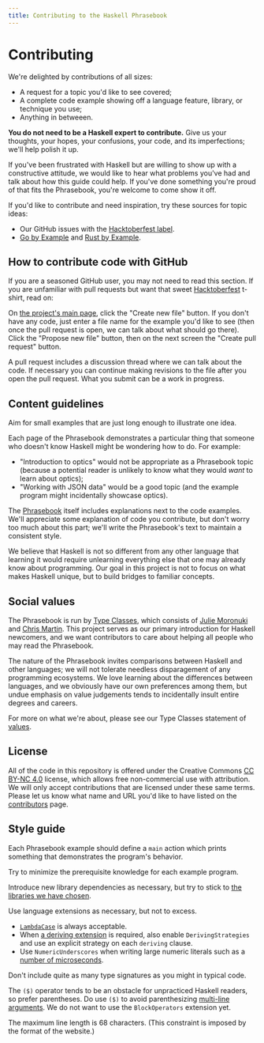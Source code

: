 ```yaml
---
title: Contributing to the Haskell Phrasebook
---
```


# Contributing

We're delighted by contributions of all sizes:

  - A request for a topic you'd like to see covered;
  - A complete code example showing off a language feature, library, or technique you use;
  - Anything in betweeen.

**You do not need to be a Haskell expert to contribute.** Give us your thoughts, your hopes, your confusions, your code, and its imperfections; we'll help polish it up.

If you've been frustrated with Haskell but are willing to show up with a constructive attitude, we would like to hear what problems you've had and talk about how this guide could help. If you've done something you're proud of that fits the Phrasebook, you're welcome to come show it off.

If you'd like to contribute and need inspiration, try these sources for topic ideas:

  * Our GitHub issues with the [Hacktoberfest label](https://github.com/typeclasses/haskell-phrasebook/issues?q=is%3Aissue+is%3Aopen+label%3Ahacktoberfest).
  * [Go by Example](https://gobyexample.com/) and [Rust by Example](https://doc.rust-lang.org/rust-by-example/index.html).

## How to contribute code with GitHub

If you are a seasoned GitHub user, you may not need to read this section. If you are unfamiliar with pull requests but want that sweet [Hacktoberfest](https://hacktoberfest.digitalocean.com/) t-shirt, read on:

On [the project's main page](https://github.com/typeclasses/haskell-phrasebook), click the "Create new file" button. If you don't have any code, just enter a file name for the example you'd like to see (then once the pull request is open, we can talk about what should go there). Click the "Propose new file" button, then on the next screen the "Create pull request" button.

A pull request includes a discussion thread where we can talk about the code. If necessary you can continue making revisions to the file after you open the pull request. What you submit can be a work in progress.

## Content guidelines

Aim for small examples that are just long enough to illustrate one idea.

Each page of the Phrasebook demonstrates a particular thing that someone who doesn't know Haskell might be wondering how to do. For example:

  - "Introduction to optics" would not be appropriate as a Phrasebook topic (because a potential reader is unlikely to know what they would *want* to learn about optics);
  - "Working with JSON data" would be a good topic (and the example program might incidentally showcase optics).

The [Phrasebook](https://typeclasses.com/phrasebook) itself includes explanations next to the code examples. We'll appreciate some explanation of code you contribute, but don't worry too much about this part; we'll write the Phrasebook's text to maintain a consistent style.

We believe that Haskell is not so different from any other language that learning it would require unlearning everything else that one may already know about programming. Our goal in this project is not to focus on what makes Haskell unique, but to build bridges to familiar concepts.

## Social values

The Phrasebook is run by [Type Classes](https://typeclasses.com/company), which consists of [Julie Moronuki](https://github.com/argumatronic/) and [Chris Martin](https://github.com/chris-martin/). This project serves as our primary introduction for Haskell newcomers, and we want contributors to care about helping all people who may read the Phrasebook.

The nature of the Phrasebook invites comparisons between Haskell and other languages; we will not tolerate needless disparagement of any programming ecosystems. We love learning about the differences between languages, and we obviously have our own preferences among them, but undue emphasis on value judgements tends to incidentally insult entire degrees and careers.

For more on what we're about, please see our Type Classes statement of [values](https://typeclasses.com/values).

## License

All of the code in this repository is offered under the Creative Commons [CC BY-NC 4.0](https://creativecommons.org/licenses/by-nc/4.0/) license, which allows free non-commercial use with attribution. We will only accept contributions that are licensed under these same terms. Please let us know what name and URL you'd like to have listed on the [contributors](https://typeclasses.github.io/haskell-phrasebook/thanks) page.

## Style guide

Each Phrasebook example should define a `main` action which prints something that demonstrates the program's behavior.

Try to minimize the prerequisite knowledge for each example program.

Introduce new library dependencies as necessary, but try to stick to [the libraries we have chosen](https://typeclasses.com/phrasebook#libraries).

Use language extensions as necessary, but not to excess.

  - [`LambdaCase`](https://typeclasses.com/phrasebook/invert) is always acceptable.
  - When [a deriving extension](https://typeclasses.com/phrasebook/hash) is required, also enable `DerivingStrategies` and use an explicit strategy on each `deriving` clause.
  - Use `NumericUnderscores` when writing large numeric literals such as a [number of microseconds](https://typeclasses.com/phrasebook/timeouts).

Don't include quite as many type signatures as you might in typical code.

The `($)` operator tends to be an obstacle for unpracticed Haskell readers, so prefer parentheses. Do use `($)` to avoid parenthesizing [multi-line arguments](https://typeclasses.com/phrasebook/for-loops). We do not want to use the `BlockOperators` extension yet.

The maximum line length is 68 characters. (This constraint is imposed by the format of the website.)
